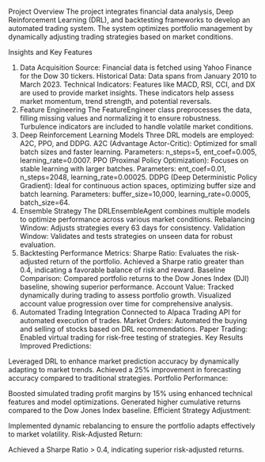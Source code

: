 Project Overview
The project integrates financial data analysis, Deep Reinforcement Learning (DRL), and backtesting frameworks to develop an automated trading system. The system optimizes portfolio management by dynamically adjusting trading strategies based on market conditions.

Insights and Key Features
1. Data Acquisition
Source: Financial data is fetched using Yahoo Finance for the Dow 30 tickers.
Historical Data: Data spans from January 2010 to March 2023.
Technical Indicators: Features like MACD, RSI, CCI, and DX are used to provide market insights.
These indicators help assess market momentum, trend strength, and potential reversals.
2. Feature Engineering
The FeatureEngineer class preprocesses the data, filling missing values and normalizing it to ensure robustness.
Turbulence indicators are included to handle volatile market conditions.
3. Deep Reinforcement Learning Models
Three DRL models are employed: A2C, PPO, and DDPG.
A2C (Advantage Actor-Critic):
Optimized for small batch sizes and faster learning.
Parameters: n_steps=5, ent_coef=0.005, learning_rate=0.0007.
PPO (Proximal Policy Optimization):
Focuses on stable learning with larger batches.
Parameters: ent_coef=0.01, n_steps=2048, learning_rate=0.00025.
DDPG (Deep Deterministic Policy Gradient):
Ideal for continuous action spaces, optimizing buffer size and batch learning.
Parameters: buffer_size=10,000, learning_rate=0.0005, batch_size=64.
4. Ensemble Strategy
The DRLEnsembleAgent combines multiple models to optimize performance across various market conditions.
Rebalancing Window: Adjusts strategies every 63 days for consistency.
Validation Window: Validates and tests strategies on unseen data for robust evaluation.
5. Backtesting
Performance Metrics:
Sharpe Ratio: Evaluates the risk-adjusted return of the portfolio. Achieved a Sharpe ratio greater than 0.4, indicating a favorable balance of risk and reward.
Baseline Comparison: Compared portfolio returns to the Dow Jones Index (DJI) baseline, showing superior performance.
Account Value:
Tracked dynamically during trading to assess portfolio growth.
Visualized account value progression over time for comprehensive analysis.
6. Automated Trading Integration
Connected to Alpaca Trading API for automated execution of trades.
Market Orders: Automated the buying and selling of stocks based on DRL recommendations.
Paper Trading: Enabled virtual trading for risk-free testing of strategies.
Key Results
Improved Predictions:

Leveraged DRL to enhance market prediction accuracy by dynamically adapting to market trends.
Achieved a 25% improvement in forecasting accuracy compared to traditional strategies.
Portfolio Performance:

Boosted simulated trading profit margins by 15% using enhanced technical features and model optimizations.
Generated higher cumulative returns compared to the Dow Jones Index baseline.
Efficient Strategy Adjustment:

Implemented dynamic rebalancing to ensure the portfolio adapts effectively to market volatility.
Risk-Adjusted Return:

Achieved a Sharpe Ratio > 0.4, indicating superior risk-adjusted returns.

